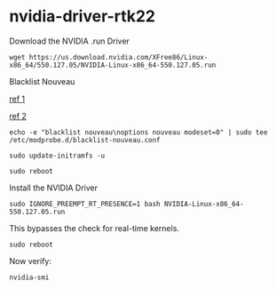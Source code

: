 # nvidia-driver-rtk22


Download the NVIDIA .run Driver
```shell
wget https://us.download.nvidia.com/XFree86/Linux-x86_64/550.127.05/NVIDIA-Linux-x86_64-550.127.05.run
```

Blacklist Nouveau

[ref 1](https://askubuntu.com/questions/1463568/why-remover-the-nouveau-drivers)

[ref 2](https://docs.nvidia.com/ai-enterprise/deployment/vmware/latest/nouveau.html)

```shell
echo -e "blacklist nouveau\noptions nouveau modeset=0" | sudo tee /etc/modprobe.d/blacklist-nouveau.conf
```

```shell
sudo update-initramfs -u
```

```shell
sudo reboot
```
Install the NVIDIA Driver

```shell
sudo IGNORE_PREEMPT_RT_PRESENCE=1 bash NVIDIA-Linux-x86_64-550.127.05.run
```
This bypasses the check for real-time kernels.

```shell
sudo reboot
```

Now verify:
```shell
nvidia-smi
```

